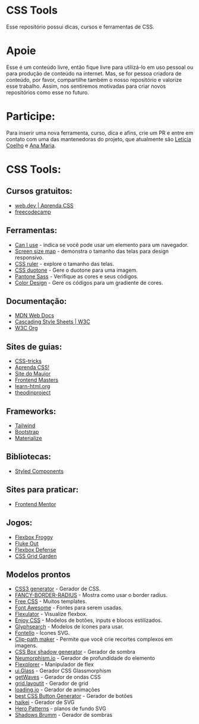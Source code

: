 # CSS Tools

Esse repositório possui dicas, cursos e ferramentas de CSS.

# Apoie

Esse é um conteúdo livre, então fique livre para utilizá-lo em uso pessoal ou para produção de conteúdo na internet. Mas, se for pessoa criadora de conteúdo, por favor, compartilhe também o nosso repositório e valorize esse trabalho. Assim, nos sentiremos motivadas para criar novos repositórios como esse no futuro.

# Participe:

Para inserir uma nova ferramenta, curso, dica e afins, crie um PR e entre em contato com uma das mantenedoras do projeto, que atualmente são [Leticia Coelho](https://linktr.ee/engenheira.coelho) e [Ana Maria](https://www.anamaria.dev.br/).

# CSS Tools:

## Cursos gratuitos:

- [web.dev | Aprenda CSS](https://web.dev/learn/css/)
- [freecodecamp](https://www.freecodecamp.org/)

## Ferramentas:

- [Can I use](https://caniuse.com/) - indica se você pode usar um elemento para um navegador.
- [Screen size map](https://screensizemap.com/) - demonstra o tamanho das telas para design responsivo. 
- [CSS ruler](https://katydecorah.com/css-ruler/) - explore o tamanho das telas.
- [CSS duotone](https://cssduotone.com/) - Gere o duotone para uma imagem.
- [Pantone Sass](https://damonbauer.github.io/Pantone-Sass/) - Verifique as cores e seus códigos.
- [Color Design](https://colordesigner.io/gradient-generator) - Gere os códigos para um gradiente de cores.

## Documentação:

- [MDN Web Docs](https://developer.mozilla.org/pt-BR/docs/Learn/CSS)
- [Cascading Style Sheets | W3C](https://www.w3.org/Style/CSS/Overview.en.html)
- [W3C Org](https://www.w3.org/Style/CSS/specs.en.html)

## Sites de guias:

- [CSS-tricks](https://css-tricks.com/snippets/css/a-guide-to-flexbox/)
- [Aprenda CSS!](https://web.dev/learn/css/)
- [Site do Maujor](https://www.maujor.com/)
- [Frontend Masters](https://frontendmasters.com/learn/css/)
- [learn-html.org](https://learn-html.org/)
- [theodinproject](https://www.theodinproject.com/paths/full-stack-javascript/courses/advanced-html-and-css)

## Frameworks:

- [Tailwind](https://tailwindcss.com/)
- [Bootstrap](https://getbootstrap.com.br/)
- [Materialize](https://materializecss.com/)

## Bibliotecas:

- [Styled Components](https://styled-components.com/)

## Sites para praticar:

- [Frontend Mentor](https://www.frontendmentor.io/)

## Jogos:

- [Flexbox Froggy](https://flexboxfroggy.com/)
- [Fluke Out](https://flukeout.github.io/)
- [Flexbox Defense](http://www.flexboxdefense.com/)
- [CSS Grid Garden](https://cssgridgarden.com/)


## Modelos prontos

- [CSS3 generator](http://css3generator.com/) - Gerador de CSS.
- [FANCY-BORDER-RADIUS](https://9elements.github.io/fancy-border-radius/#30.32.30.30--.) - Mostra como usar o border radius.
- [Free CSS](https://www.free-css.com/) - Muitos templates.
- [Font Awesome](https://fontawesome.com/) - Fontes para serem usadas.
- [Flexulator](https://www.flexulator.com/) - Visualize flexbox.
- [Enjoy CSS](https://enjoycss.com/) - Modelos de botões, inputs e blocos estilizados.
- [Glyphsearch](https://glyphsearch.com/) - Modelos de ícones para usar.
- [Fontello](https://fontello.com/) - Ícones SVG.
- [Clip-path maker](https://bennettfeely.com/clippy/) - Permite que você crie recortes complexos em imagens.
- [CSS Box shadow generator](https://cssbud.com/css-generator/css-box-shadow-generator/) - Gerador de sombra
- [Neumorphism.io](https://neumorphism.io/#e0e0e0) - Gerador de profundidade do elemento
- [Flexplorer](https://bennettfeely.com/flexplorer/) - Manipulador de flex
- [ui.Glass](https://ui.glass/generator/) - Gerador CSS Glassmorphism
- [getWaves](https://getwaves.io/) - Gerador de ondas CSS
- [grid.layoutit](https://grid.layoutit.com/) - Gerador de grid
- [loading.io](https://loading.io/) - Gerador de animações
- [best CSS Button Generator](https://www.bestcssbuttongenerator.com/) - Gerador de botões
- [haikei](https://haikei.app/) - Gerador de SVG
- [Hero Patterns](https://heropatterns.com/) - planos de fundo SVG
- [Shadows Brumm](https://shadows.brumm.af/) - Gerador de sombras
